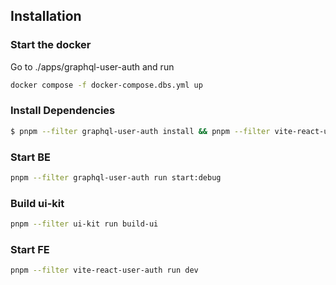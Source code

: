 ## Installation

### Start the docker

Go to ./apps/graphql-user-auth and run

```bash
docker compose -f docker-compose.dbs.yml up
```

### Install Dependencies

```bash
$ pnpm --filter graphql-user-auth install && pnpm --filter vite-react-user-auth install && pnpm --filter ui-kit  install
```

### Start BE

```bash
pnpm --filter graphql-user-auth run start:debug
```

### Build ui-kit

```bash
pnpm --filter ui-kit run build-ui
```

### Start FE

```bash
pnpm --filter vite-react-user-auth run dev
```

